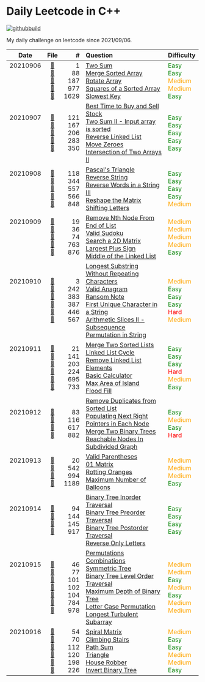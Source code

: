 # Daily Leetcode in C++
[![githubbuild](https://github.com/vNaonLu/Daily_LeetCode/actions/workflows/test.yml/badge.svg)](https://github.com/vNaonLu/Daily_LeetCode/actions) 

My daily challenge on leetcode since 2021/09/06.

|Date|File|# |Question|Difficulty|
|:----:|:--:|-:|:--------|:--------|
|20210906<br><br><br><br><br>|[📄](https://github.com/vNaonLu/Daily_LeetCode/blob/master/src/q_1_50/q0001.hpp)<br>[📄](https://github.com/vNaonLu/Daily_LeetCode/blob/master/src/q_51_100/q0088.hpp)<br>[📄](https://github.com/vNaonLu/Daily_LeetCode/blob/master/src/q_151_200/q0187.hpp)<br>[📄](https://github.com/vNaonLu/Daily_LeetCode/blob/master/src/q_951_1000/q0977.hpp)<br>[📄](https://github.com/vNaonLu/Daily_LeetCode/blob/master/src/q_1601_1650/q1629.hpp)|1<br>88<br>187<br>977<br>1629|[Two Sum](https://leetcode.com/problems/two-sum/)<br>[Merge Sorted Array](https://leetcode.com/problems/merge-sorted-array/)<br>[Rotate Array](https://leetcode.com/problems/rotate-array/)<br>[Squares of a Sorted Array](https://leetcode.com/problems/squares-of-a-sorted-array/)<br>[Slowest Key](https://leetcode.com/problems/slowest-key/)|<span style="color:green">Easy</span><br><span style="color:green">Easy</span><br><span style="color:orange">Medium</span><br><span style="color:orange">Medium</span><br><span style="color:green">Easy</span>|
|20210907<br><br><br><br><br>|[📄](https://github.com/vNaonLu/Daily_LeetCode/blob/master/src/q_101_150/q0121.hpp)<br>[📄](https://github.com/vNaonLu/Daily_LeetCode/blob/master/src/q_151_200/q0167.hpp)<br>[📄](https://github.com/vNaonLu/Daily_LeetCode/blob/master/src/q_201_250/q0206.hpp)<br>[📄](https://github.com/vNaonLu/Daily_LeetCode/blob/master/src/q_251_300/q0283.hpp)<br>[📄](https://github.com/vNaonLu/Daily_LeetCode/blob/master/src/q_351_400/q0350.hpp)|121<br>167<br>206<br>283<br>350|[Best Time to Buy and Sell Stock](https://leetcode.com/problems/best-time-to-buy-and-sell-stock/)<br>[Two Sum II - Input array is sorted](https://leetcode.com/problems/two-sum-ii---input-array-is-sorted/)<br>[Reverse Linked List](https://leetcode.com/problems/reverse-linked-list/)<br>[Move Zeroes](https://leetcode.com/problems/move-zeroes/)<br>[Intersection of Two Arrays II](https://leetcode.com/problems/intersection-of-two-arrays-ii/)|<span style="color:green">Easy</span><br><span style="color:green">Easy</span><br><span style="color:green">Easy</span><br><span style="color:green">Easy</span><br><span style="color:green">Easy</span>|
|20210908<br><br><br><br><br>|[📄](https://github.com/vNaonLu/Daily_LeetCode/blob/master/src/q_101_150/q0118.hpp)<br>[📄](https://github.com/vNaonLu/Daily_LeetCode/blob/master/src/q_301_350/q0344.hpp)<br>[📄](https://github.com/vNaonLu/Daily_LeetCode/blob/master/src/q_551_600/q0557.hpp)<br>[📄](https://github.com/vNaonLu/Daily_LeetCode/blob/master/src/q_551_600/q0566.hpp)<br>[📄](https://github.com/vNaonLu/Daily_LeetCode/blob/master/src/q_801_850/q0848.hpp)|118<br>344<br>557<br>566<br>848|[Pascal's Triangle](https://leetcode.com/problems/pascal's-triangle/)<br>[Reverse String](https://leetcode.com/problems/reverse-string/)<br>[Reverse Words in a String III](https://leetcode.com/problems/reverse-words-in-a-string-iii/)<br>[Reshape the Matrix](https://leetcode.com/problems/reshape-the-matrix/)<br>[Shifting Letters](https://leetcode.com/problems/shifting-letters/)|<span style="color:green">Easy</span><br><span style="color:green">Easy</span><br><span style="color:green">Easy</span><br><span style="color:green">Easy</span><br><span style="color:orange">Medium</span>|
|20210909<br><br><br><br><br>|[📄](https://github.com/vNaonLu/Daily_LeetCode/blob/master/src/q_1_50/q0019.hpp)<br>[📄](https://github.com/vNaonLu/Daily_LeetCode/blob/master/src/q_1_50/q0036.hpp)<br>[📄](https://github.com/vNaonLu/Daily_LeetCode/blob/master/src/q_51_100/q0074.hpp)<br>[📄](https://github.com/vNaonLu/Daily_LeetCode/blob/master/src/q_751_800/q0763.hpp)<br>[📄](https://github.com/vNaonLu/Daily_LeetCode/blob/master/src/q_851_900/q0876.hpp)|19<br>36<br>74<br>763<br>876|[Remove Nth Node From End of List](https://leetcode.com/problems/remove-nth-node-from-end-of-list/)<br>[Valid Sudoku](https://leetcode.com/problems/valid-sudoku/)<br>[Search a 2D Matrix](https://leetcode.com/problems/search-a-2d-matrix/)<br>[Largest Plus Sign](https://leetcode.com/problems/largest-plus-sign/)<br>[Middle of the Linked List](https://leetcode.com/problems/middle-of-the-linked-list/)|<span style="color:orange">Medium</span><br><span style="color:orange">Medium</span><br><span style="color:orange">Medium</span><br><span style="color:orange">Medium</span><br><span style="color:green">Easy</span>|
|20210910<br><br><br><br><br><br>|[📄](https://github.com/vNaonLu/Daily_LeetCode/blob/master/src/q_1_50/q0003.hpp)<br>[📄](https://github.com/vNaonLu/Daily_LeetCode/blob/master/src/q_201_250/q0242.hpp)<br>[📄](https://github.com/vNaonLu/Daily_LeetCode/blob/master/src/q_351_400/q0383.hpp)<br>[📄](https://github.com/vNaonLu/Daily_LeetCode/blob/master/src/q_351_400/q0387.hpp)<br>[📄](https://github.com/vNaonLu/Daily_LeetCode/blob/master/src/q_401_450/q0446.hpp)<br>[📄](https://github.com/vNaonLu/Daily_LeetCode/blob/master/src/q_551_600/q0567.hpp)|3<br>242<br>383<br>387<br>446<br>567|[Longest Substring Without Repeating Characters](https://leetcode.com/problems/longest-substring-without-repeating-characters/)<br>[Valid Anagram](https://leetcode.com/problems/valid-anagram/)<br>[Ransom Note](https://leetcode.com/problems/ransom-note/)<br>[First Unique Character in a String](https://leetcode.com/problems/first-unique-character-in-a-string/)<br>[Arithmetic Slices II - Subsequence](https://leetcode.com/problems/arithmetic-slices-ii---subsequence/)<br>[Permutation in String](https://leetcode.com/problems/permutation-in-string/)|<span style="color:orange">Medium</span><br><span style="color:green">Easy</span><br><span style="color:green">Easy</span><br><span style="color:green">Easy</span><br><span style="color:red">Hard</span><br><span style="color:orange">Medium</span>|
|20210911<br><br><br><br><br><br>|[📄](https://github.com/vNaonLu/Daily_LeetCode/blob/master/src/q_1_50/q0021.hpp)<br>[📄](https://github.com/vNaonLu/Daily_LeetCode/blob/master/src/q_101_150/q0141.hpp)<br>[📄](https://github.com/vNaonLu/Daily_LeetCode/blob/master/src/q_201_250/q0203.hpp)<br>[📄](https://github.com/vNaonLu/Daily_LeetCode/blob/master/src/q_201_250/q0224.hpp)<br>[📄](https://github.com/vNaonLu/Daily_LeetCode/blob/master/src/q_651_700/q0695.hpp)<br>[📄](https://github.com/vNaonLu/Daily_LeetCode/blob/master/src/q_701_750/q0733.hpp)|21<br>141<br>203<br>224<br>695<br>733|[Merge Two Sorted Lists](https://leetcode.com/problems/merge-two-sorted-lists/)<br>[Linked List Cycle](https://leetcode.com/problems/linked-list-cycle/)<br>[Remove Linked List Elements](https://leetcode.com/problems/remove-linked-list-elements/)<br>[Basic Calculator](https://leetcode.com/problems/basic-calculator/)<br>[Max Area of Island](https://leetcode.com/problems/max-area-of-island/)<br>[Flood Fill](https://leetcode.com/problems/flood-fill/)|<span style="color:green">Easy</span><br><span style="color:green">Easy</span><br><span style="color:green">Easy</span><br><span style="color:red">Hard</span><br><span style="color:orange">Medium</span><br><span style="color:green">Easy</span>|
|20210912<br><br><br><br>|[📄](https://github.com/vNaonLu/Daily_LeetCode/blob/master/src/q_51_100/q0083.hpp)<br>[📄](https://github.com/vNaonLu/Daily_LeetCode/blob/master/src/q_101_150/q0116.hpp)<br>[📄](https://github.com/vNaonLu/Daily_LeetCode/blob/master/src/q_601_650/q0617.hpp)<br>[📄](https://github.com/vNaonLu/Daily_LeetCode/blob/master/src/q_851_900/q0882.hpp)|83<br>116<br>617<br>882|[Remove Duplicates from Sorted List](https://leetcode.com/problems/remove-duplicates-from-sorted-list/)<br>[Populating Next Right Pointers in Each Node](https://leetcode.com/problems/populating-next-right-pointers-in-each-node/)<br>[Merge Two Binary Trees](https://leetcode.com/problems/merge-two-binary-trees/)<br>[Reachable Nodes In Subdivided Graph](https://leetcode.com/problems/reachable-nodes-in-subdivided-graph/)|<span style="color:green">Easy</span><br><span style="color:orange">Medium</span><br><span style="color:green">Easy</span><br><span style="color:red">Hard</span>|
|20210913<br><br><br><br>|[📄](https://github.com/vNaonLu/Daily_LeetCode/blob/master/src/q_1_50/q0020.hpp)<br>[📄](https://github.com/vNaonLu/Daily_LeetCode/blob/master/src/q_501_550/q0542.hpp)<br>[📄](https://github.com/vNaonLu/Daily_LeetCode/blob/master/src/q_951_1000/q0994.hpp)<br>[📄](https://github.com/vNaonLu/Daily_LeetCode/blob/master/src/q_1151_1200/q1189.hpp)|20<br>542<br>994<br>1189|[Valid Parentheses](https://leetcode.com/problems/valid-parentheses/)<br>[01 Matrix](https://leetcode.com/problems/01-matrix/)<br>[Rotting Oranges](https://leetcode.com/problems/rotting-oranges/)<br>[Maximum Number of Balloons](https://leetcode.com/problems/maximum-number-of-balloons/)|<span style="color:orange">Medium</span><br><span style="color:orange">Medium</span><br><span style="color:orange">Medium</span><br><span style="color:green">Easy</span>|
|20210914<br><br><br><br>|[📄](https://github.com/vNaonLu/Daily_LeetCode/blob/master/src/q_51_100/q0094.hpp)<br>[📄](https://github.com/vNaonLu/Daily_LeetCode/blob/master/src/q_101_150/q0144.hpp)<br>[📄](https://github.com/vNaonLu/Daily_LeetCode/blob/master/src/q_101_150/q0145.hpp)<br>[📄](https://github.com/vNaonLu/Daily_LeetCode/blob/master/src/q_901_950/q0917.hpp)|94<br>144<br>145<br>917|[Binary Tree Inorder Traversal](https://leetcode.com/problems/binary-tree-inorder-traversal/)<br>[Binary Tree Preorder Traversal](https://leetcode.com/problems/binary-tree-preorder-traversal/)<br>[Binary Tree Postorder Traversal](https://leetcode.com/problems/binary-tree-postorder-traversal/)<br>[Reverse Only Letters](https://leetcode.com/problems/reverse-only-letters/)|<span style="color:green">Easy</span><br><span style="color:green">Easy</span><br><span style="color:green">Easy</span><br><span style="color:green">Easy</span>|
|20210915<br><br><br><br><br><br><br>|[📄](https://github.com/vNaonLu/Daily_LeetCode/blob/master/src/q_1_50/q0046.hpp)<br>[📄](https://github.com/vNaonLu/Daily_LeetCode/blob/master/src/q_51_100/q0077.hpp)<br>[📄](https://github.com/vNaonLu/Daily_LeetCode/blob/master/src/q_101_150/q0101.hpp)<br>[📄](https://github.com/vNaonLu/Daily_LeetCode/blob/master/src/q_101_150/q0102.hpp)<br>[📄](https://github.com/vNaonLu/Daily_LeetCode/blob/master/src/q_101_150/q0104.hpp)<br>[📄](https://github.com/vNaonLu/Daily_LeetCode/blob/master/src/q_751_800/q0784.hpp)<br>[📄](https://github.com/vNaonLu/Daily_LeetCode/blob/master/src/q_951_1000/q0978.hpp)|46<br>77<br>101<br>102<br>104<br>784<br>978|[Permutations](https://leetcode.com/problems/permutations/)<br>[Combinations](https://leetcode.com/problems/combinations/)<br>[Symmetric Tree](https://leetcode.com/problems/symmetric-tree/)<br>[Binary Tree Level Order Traversal](https://leetcode.com/problems/binary-tree-level-order-traversal/)<br>[Maximum Depth of Binary Tree](https://leetcode.com/problems/maximum-depth-of-binary-tree/)<br>[Letter Case Permutation](https://leetcode.com/problems/letter-case-permutation/)<br>[Longest Turbulent Subarray](https://leetcode.com/problems/longest-turbulent-subarray/)|<span style="color:orange">Medium</span><br><span style="color:orange">Medium</span><br><span style="color:green">Easy</span><br><span style="color:orange">Medium</span><br><span style="color:green">Easy</span><br><span style="color:orange">Medium</span><br><span style="color:orange">Medium</span>|
|20210916<br><br><br><br><br><br>|[📄](https://github.com/vNaonLu/Daily_LeetCode/blob/master/src/q_51_100/q0054.hpp)<br>[📄](https://github.com/vNaonLu/Daily_LeetCode/blob/master/src/q_51_100/q0070.hpp)<br>[📄](https://github.com/vNaonLu/Daily_LeetCode/blob/master/src/q_101_150/q0112.hpp)<br>[📄](https://github.com/vNaonLu/Daily_LeetCode/blob/master/src/q_101_150/q0120.hpp)<br>[📄](https://github.com/vNaonLu/Daily_LeetCode/blob/master/src/q_151_200/q0198.hpp)<br>[📄](https://github.com/vNaonLu/Daily_LeetCode/blob/master/src/q_201_250/q0226.hpp)|54<br>70<br>112<br>120<br>198<br>226|[Spiral Matrix](https://leetcode.com/problems/spiral-matrix/)<br>[Climbing Stairs](https://leetcode.com/problems/climbing-stairs/)<br>[Path Sum](https://leetcode.com/problems/path-sum/)<br>[Triangle](https://leetcode.com/problems/triangle/)<br>[House Robber](https://leetcode.com/problems/house-robber/)<br>[Invert Binary Tree](https://leetcode.com/problems/invert-binary-tree/)|<span style="color:orange">Medium</span><br><span style="color:green">Easy</span><br><span style="color:green">Easy</span><br><span style="color:orange">Medium</span><br><span style="color:orange">Medium</span><br><span style="color:green">Easy</span>|